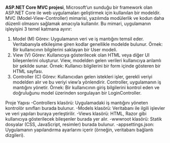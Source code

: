 **ASP.NET Core MVC projesi**, Microsoft’un sunduğu bir framework olan ASP.NET Core ile web uygulamaları geliştirmek için kullanılan bir modeldir. MVC (Model-View-Controller) mimarisi, yazılımda modülerlik ve kodun daha düzenli olmasını sağlamak amacıyla kullanılır. Bu mimari, uygulamanın işleyişini 3 temel katmana ayırır:

1. Model (M)
Görev: Uygulamanın veri ve iş mantığını temsil eder. Veritabanıyla etkileşime giren kodlar genellikle modelde bulunur.
Örnek: Bir kullanıcının bilgilerini saklayan bir User modeli.
2. View (V)
Görev: Kullanıcıya gösterilecek olan HTML veya diğer UI bileşenlerini oluşturur. View, modelden gelen verileri kullanıcıya anlamlı bir şekilde sunar.
Örnek: Kullanıcı bilgilerini bir form içinde gösteren bir HTML sayfası.
3. Controller (C)
Görev: Kullanıcıdan gelen istekleri işler, gerekli veriyi modelden alır ve bu veriyi view’a yönlendirir. Controller, uygulamanın iş mantığını yönetir.
Örnek: Bir kullanıcının giriş bilgilerini kontrol eden ve doğruluğunu model üzerinden sorgulayan bir LoginController.

Proje Yapısı
-Controllers klasörü: Uygulamadaki iş mantığını yöneten kontrolör sınıfları burada bulunur.
-Models klasörü: Veritabanı ile ilgili işlevler ve veri yapıları buraya yerleştirilir.
-Views klasörü: HTML, Razor gibi kullanıcıya gösterilecek bileşenler burada yer alır.
-wwwroot klasörü: Statik dosyalar (CSS, JavaScript, resimler) burada bulunur.
-appsettings.json: Uygulamanın yapılandırma ayarlarını içerir (örneğin, veritabanı bağlantı dizgileri).